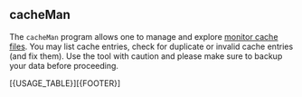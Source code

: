 ## cacheMan

The `cacheMan` program allows one to  manage and explore [monitor cache files](../../monitors/README.md). You may list cache entries, check for duplicate or invalid cache entries (and fix them). Use the tool with caution and please make sure to backup your data before proceeding.

[{USAGE_TABLE}][{FOOTER}]
